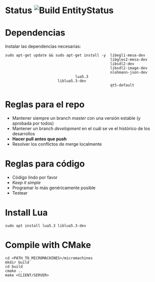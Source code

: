 # Status ![Build EntityStatus](https://travis-ci.com/tomasLopezHidalgo/micromachines.svg?token=oxmxJLZdAcWRA9wdCzqo&branch=master)

# Dependencias

Instalar las dependencias necesarias:

```
sudo apt-get update && sudo apt-get install -y  libegl1-mesa-dev 
                                                libgles2-mesa-dev  
                                                libsdl2-dev 
                                                libsdl2-image-dev 
                                                nlohmann-json-dev 
                  			  	lua5.3 
						liblua5.3-dev
                                                qt5-default
``` 
# Reglas para el repo

- Mantener siempre un branch *master* con una versión estable (y aprobada por todos)
- Mantener un branch *development* en el cuál se ve el histórico de los desarrollos
- **Hacer pull antes que push** 
- Resolver los conflictos de merge localmente

# Reglas para código

- Código lindo por favor
- *Keep it simple*
- Programar lo más genéricamente posible
- Testear

# Install Lua

```
sudo apt install lua5.3 liblua5.3-dev
```

# Compile with CMake

```
cd <PATH_TO_MICROMACHINES>/micromachines
mkdir build
cd build
cmake ..
make <CLIENT/SERVER>
```
